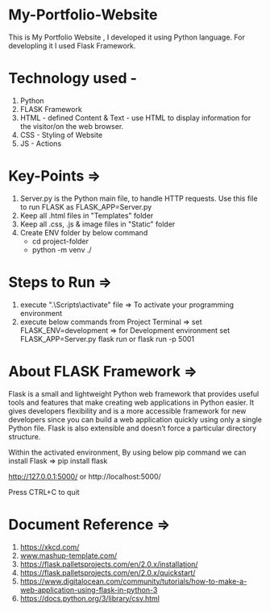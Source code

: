 # My-Portfolio-Website

This is My Portfolio Website , I developed it using Python language.
For developling it I used Flask Framework.

# Technology used -
1) Python 
2) FLASK Framework
3) HTML - defined Content & Text - use HTML to display information for the visitor/on the web browser.
4) CSS - Styling of Website
5) JS - Actions

# Key-Points =>
1) Server.py is the Python main file, to handle HTTP requests. Use this file to run FLASK as FLASK_APP=Server.py
2) Keep all .html files in "Templates" folder
3) Keep all .css, .js & image files in "Static" folder
4) Create ENV folder by below command
   - cd project-folder
   - python -m venv ./

# Steps to Run =>
1) execute ".\Scripts\activate" file	=> To activate your programming environment
2) execute below commands from Project Terminal =>
    set FLASK_ENV=development  => for Development environment
    set FLASK_APP=Server.py
    flask run   or    flask run -p 5001

# About FLASK Framework =>
Flask is a small and lightweight Python web framework that provides useful tools and features that make creating web applications in Python easier. It gives developers flexibility and is a more accessible framework for new developers since you can build a web application quickly using only a single Python file. Flask is also extensible and doesn’t force a particular directory structure.

Within the activated environment, By using below pip command we can install Flask =>
 pip install flask


http://127.0.0.1:5000/
or
http://localhost:5000/

Press CTRL+C to quit

# Document Reference =>
1) https://xkcd.com/
2) www.mashup-template.com/
3) https://flask.palletsprojects.com/en/2.0.x/installation/
4) https://flask.palletsprojects.com/en/2.0.x/quickstart/	
5) https://www.digitalocean.com/community/tutorials/how-to-make-a-web-application-using-flask-in-python-3
6) https://docs.python.org/3/library/csv.html
